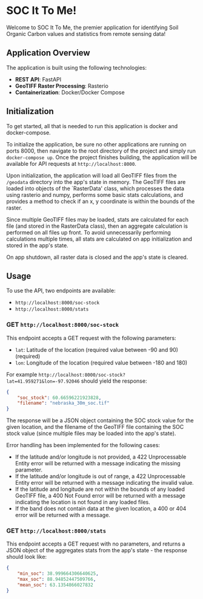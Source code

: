 # SOC It To Me!
Welcome to SOC It To Me, the premier application for identifying Soil Organic Carbon values and statistics 
from remote sensing data!


## Application Overview
The application is built using the following technologies:
- **REST API**: FastAPI
- **GeoTIFF Raster Processing**: Rasterio
- **Containerization**: Docker/Docker Compose


## Initialization
To get started, all that is needed to run this application is docker and docker-compose.

To initialize the application, be sure no other applications are running on ports 8000,
then navigate to the root directory of the project and simply run `docker-compose up`.
Once the project finishes building, the application will be available for API requests at `http://localhost:8000`.

Upon initialization, the application will load all GeoTIFF files from the `/geodata` directory into the app's state in memory.
The GeoTIFF files are loaded into objects of the `RasterData' class, which processes the data using rasterio and numpy, 
performs some basic stats calculations, and provides a method to check if an x, y coordinate is within the bounds of the raster.

Since multiple GeoTIFF files may be loaded, stats are calculated for each file (and stored in the RasterData class),
then an aggregate calculation is performed on all files up front. To avoid unnecessarily performing calculations multiple times, 
all stats are calculated on app initialization and stored in the app's state.

On app shutdown, all raster data is closed and the app's state is cleared.


## Usage
To use the API, two endpoints are available:
 - `http://localhost:8000/soc-stock`
 - `http://localhost:8000/stats`

### GET `http://localhost:8000/soc-stock`
This endpoint accepts a GET request with the following parameters:
- `lat`: Latitude of the location (required value between -90 and 90) (required)
- `lon`: Longitude of the location (required value between -180 and 180)

For example `http://localhost:8000/soc-stock?lat=41.959271&lon=-97.92046` should yield the response:
```json
{
	"soc_stock": 60.66596221923828,
	"filename": "nebraska_30m_soc.tif"
}
```

The response will be a JSON object containing the SOC stock value for the given location, and the filename of the GeoTIFF
file containing the SOC stock value (since multiple files may be loaded into the app's state).

Error handling has been implemented for the following cases:
- If the latitude and/or longitude is not provided, a 422 Unprocessable Entity error will be returned with a message indicating the missing parameter.
- If the latitude and/or longitude is out of range, a 422 Unprocessable Entity error will be returned with a message indicating the invalid value.
- If the latitude and longitude are not within the bounds of any loaded GeoTIFF file, a 400 Not Found error will be returned with a message indicating the location is not found in any loaded files.
- If the band does not contain data at the given location, a 400 or 404 error will be returned with a message.

### GET `http://localhost:8000/stats`
This endpoint accepts a GET request with no parameters, and returns a JSON object of the aggregates stats from the app's state -
the response should look like:

```json
{
    "min_soc": 38.999664306640625,
    "max_soc": 88.94852447509766,
    "mean_soc": 63.1354866027832
}
```
